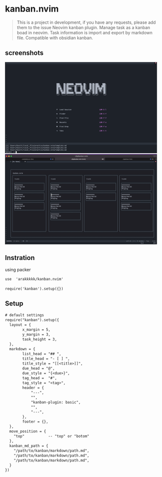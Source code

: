 # kanban.nvim
> This is a project in development, if you have any requests, please add them to the issue
Neovim kanban plugin.
Manage task as a kanban boad in neovim.
Task information is import and export by markdown file.
Compatible with obsidian kanban.

## screenshots
![img_select_file](./doc/img_select_file.png)
![img_kanban](./doc/img_kanban.png)

## Instration
using packer
```
use  'arakkkkk/kanban.nvim'

require('kanban').setup({})
```

## Setup
```
# default settings
require("kanban").setup({
  layout = {
		x_margin = 5,
		y_margin = 3,
		task_height = 3,
  },
  markdown = {
		list_head = "## ",
		title_head = "- [ ] ",
		title_style = "[[<title>]]",
		due_head = "@",
		due_style = "{<due>}",
		tag_head =  "#",
		tag_style = "<tag>",
		header = {
			"---",
			"",
			"kanban-plugin: basic",
			"",
			"---",
		},
		footer = {},
  },
  move_position = {
    "top"           -- "top" or "botom"
  },
  kanban_md_path = {
    "/path/to/kanban/markdown/path.md",
    "/path/to/kanban/markdown/path.md",
    "/path/to/kanban/markdown/path.md",
  }
})
```

